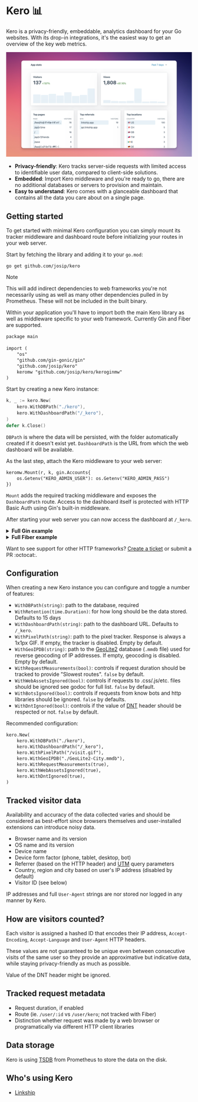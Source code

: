 # Kero 📊

Kero is a privacy-friendly, embeddable, analytics dashboard for your Go websites. With its drop-in integrations, it's the easiest way to get an overview of the key web metrics.

![Screenshot of a Kero dashboard](screenshot.png)

* **Privacy-friendly**: Kero tracks server-side requests with limited access to identifiable user data, compared to client-side solutions.
* **Embedded**: Import Kero middleware and you're ready to go, there are no additional databases or servers to provision and maintain.
* **Easy to understand**: Kero comes with a glanceable dashboard that contains all the data you care about on a single page.

## Getting started

To get started with minimal Kero configuration you can simply mount its tracker middleware and dashboard route before initializing your routes in your web server.

Start by fetching the library and adding it to your `go.mod`:

```
go get github.com/josip/kero
```

> [!NOTE]
> This will add indirect dependencies to web frameworks you're not necessarily using as well as many other dependencies pulled in by Prometheus. These will not be included in the built binary.

Within your application you'll have to import both the main Kero library as well as middleware specific to your web framework. Currently Gin and Fiber are supported.

```golang
package main

import (
    "os"
    "github.com/gin-gonic/gin"
    "github.com/josip/kero"
    keromw "github.com/josip/kero/keroginmw"
)
```

Start by creating a new Kero instance:

```go
k, _ := kero.New(
    kero.WithDBPath("./kero"),
    kero.WithDashboardPath("/_kero"),
)
defer k.Close()
```

`DBPath` is where the data will be persisted, with the folder automatically created if it doesn't exist yet. `DashboardPath` is the URL from which the web dashboard will be available.

As the last step, attach the Kero middleware to your web server:

```golang
keromw.Mount(r, k, gin.Accounts{
    os.Getenv("KERO_ADMIN_USER"): os.Getenv("KERO_ADMIN_PASS")
})
```

`Mount` adds the required tracking middleware and exposes the `DashboardPath` route.
Access to the dashboard itself is protected with HTTP Basic Auth using Gin's built-in middleware.

After starting your web server you can now access the dashboard at `/_kero`.

<details>
<summary><b>Full Gin example</b></summary>

```golang
package main

import (
    "os"

    "github.com/gin-gonic/gin"

    "github.com/josip/kero"
    keromw "github.com/josip/kero/keroginmw"
)

func Main() {
    r := gin.New()
    k, _ := kero.New(
        kero.WithDBPath("./kero-stats"),
        kero.WithDashboardPath("/_kero"),
        kero.WithRequestMeasurements(true),
        kero.WithWebAssetsIgnored(true),
        kero.WithBotsIgnored(true),
        kero.WithPixelPath("/track.gif")
    )
    defer k.Close()

    keromw.Mount(r, k, gin.Accounts{
        os.Getenv("KERO_ADMIN_USER"): os.Getenv("KERO_ADMIN_PW"),
    })


    r.GET("/hello", func(ctx *gin.Context) {
        ctx.String(200, "Hello")
    })

    r.Run()
}
```
</details>

<details>
<summary><b>Full Fiber example</b></summary>

```golang
package main

import (
    "os"

    "github.com/gofiber/fiber/v2"
    "github.com/gofiber/fiber/v2/middleware/basicauth"

    "github.com/josip/kero"
    keromw "github.com/josip/kero/kerofibermw"
)

func Main() {
    app := fiber.New()
    k, _ := kero.New(
        kero.WithDBPath("./kero-stats"),
        kero.WithDashboardPath("/_kero"),
        kero.WithRequestMeasurements(true),
        kero.WithWebAssetsIgnored(true),
        kero.WithBotsIgnored(true),
        kero.WithPixelPath("/track.gif")
    )
    defer k.Close()

    keromw.Mount(app, k, basicauth.Config{
        Users: {
            os.Getenv("KERO_ADMIN_USER"): os.Getenv("KERO_ADMIN_PW"),
        },
    })

    app.Get("/hello", func(ctx *fiber.Ctx) error {
        return ctx.SendString("Hello")
    })

    app.Listen(":8080")
}
```
</details>

Want to see support for other HTTP frameworks? [Create a ticket](https://github.com/josip/kero/issues/new) or submit a PR :octocat:.

## Configuration

When creating a new Kero instance you can configure and toggle a number of features:

* `WithDBPath(string)`: path to the database, required
* `WithRetention(time.Duration)`: for how long should be the data stored. Defaults to 15 days
* `WithDashboardPath(string)`: path to the dashboard URL. Defaults to `/_kero`.
* `WithPixelPath(string)`: path to the pixel tracker. Response is always a 1x1px GIF. If empty, the tracker is disabled. Empty by default.
* `WithGeoIPDB(string)`: path to the [GeoLite2](https://dev.maxmind.com/geoip/geolite2-free-geolocation-data) database (`.mmdb` file) used for reverse geocoding of IP addresses. If empty, geocoding is disabled. Empty by default.
* `WithRequestMeasurements(bool)`: controls if request duration should be tracked to provide "Slowest routes". `false` by default. 
* `WithWebAssetsIgnored(bool)`: controls if requests to .css/.js/etc. files should be ignored see godoc for full list. `false` by default.
* `WithBotsIgnored(bool)`: controls if requests from know bots and http libraries should be ignored. `false` by defaults.
* `WithDntIgnored(bool)`: controls if the value of [DNT](https://en.wikipedia.org/wiki/Do_Not_Track) header should be respected or not. `false` by default. 

Recommended configuration:

```golang
kero.New(
    kero.WithDBPath("./kero"),
    kero.WithDashboardPath("/_kero"),
    kero.WithPixelPath("/visit.gif"),
    kero.WithGeoIPDB("./GeoLite2-City.mmdb"),
    kero.WithRequestMeasurements(true),
    kero.WithWebAssetsIgnored(true),
    kero.WithDntIgnored(true),
)
```

## Tracked visitor data

Availability and accuracy of the data collected varies and should be considered as best-effort since browsers themselves and user-installed extensions can introduce noisy data.

* Browser name and its version
* OS name and its version
* Device name
* Device form factor (phone, tablet, desktop, bot)
* Referrer (based on the HTTP header) and [UTM](https://en.wikipedia.org/wiki/UTM_parameters) query parameters
* Country, region and city based on user's IP address (disabled by default)
* Visitor ID (see below)

IP addresses and full `User-Agent` strings are nor stored nor logged in any manner by Kero.

## How are visitors counted?

Each visitor is assigned a hashed ID that encodes their IP address, `Accept-Encoding`, `Accept-Language` and `User-Agent` HTTP headers.

These values are not guaranteed to be unique even between consecutive visits of the same user so they provide an approximative but indicative data, while staying privacy-friendly as much as possible.

Value of the DNT header might be ignored.

## Tracked request metadata

* Request duration, if enabled
* Route (ie. `/user/:id` vs `/user/kero`; not tracked with Fiber)
* Distinction whether request was made by a web browser or programatically via different HTTP client libraries

## Data storage

Kero is using [TSDB](https://github.com/prometheus/prometheus/tree/main/tsdb) from Prometheus to store the data on the disk.

## Who's using Kero

* [Linkship](https://linkship.app)
